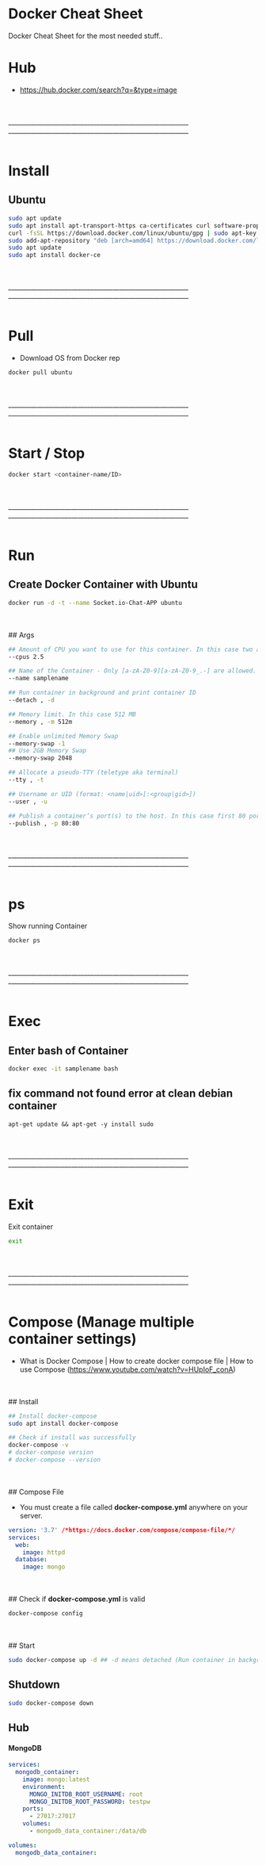 # Docker Cheat Sheet
Docker Cheat Sheet for the most needed stuff..

# Hub
- https://hub.docker.com/search?q=&type=image



<br><br>_________________________________________________________
_________________________________________________________<br><br>

# Install

## Ubuntu
```bash
sudo apt update
sudo apt install apt-transport-https ca-certificates curl software-properties-common
curl -fsSL https://download.docker.com/linux/ubuntu/gpg | sudo apt-key add -
sudo add-apt-repository "deb [arch=amd64] https://download.docker.com/linux/ubuntu focal stable"
sudo apt update
sudo apt install docker-ce
```

<br><br>_________________________________________________________
_________________________________________________________<br><br>


# Pull
- Download OS from Docker rep
```bash
docker pull ubuntu
```

<br><br>_________________________________________________________
_________________________________________________________<br><br>

# Start / Stop
```bash
docker start <container-name/ID>
```

<br><br>_________________________________________________________
_________________________________________________________<br><br>

# Run

## Create Docker Container with Ubuntu
```bash
docker run -d -t --name Socket.io-Chat-APP ubuntu
```

<br><br> ## Args
```bash
## Amount of CPU you want to use for this container. In this case two and a half CPU
--cpus 2.5

## Name of the Container - Only [a-zA-Z0-9][a-zA-Z0-9_.-] are allowed.
--name samplename

## Run container in background and print container ID
--detach , -d

## Memory limit. In this case 512 MB
--memory , -m 512m

## Enable unlimited Memory Swap
--memory-swap -1
## Use 2GB Memory Swap
--memory-swap 2048

## Allocate a pseudo-TTY (teletype aka terminal)
--tty , -t

## Username or UID (format: <name|uid>[:<group|gid>])
--user , -u

## Publish a container’s port(s) to the host. In this case first 80 port is from host and second 80 port is from docker container
--publish , -p 80:80
```

<br><br>_________________________________________________________
_________________________________________________________<br><br>


# ps
Show running Container
```bash
docker ps
```

<br><br>_________________________________________________________
_________________________________________________________<br><br>


# Exec

## Enter bash of Container
```bash
docker exec -it samplename bash
```

## fix command not found error at clean debian container
```
apt-get update && apt-get -y install sudo
```

<br><br>_________________________________________________________
_________________________________________________________<br><br>



# Exit
Exit container
```bash
exit
```


<br><br>_________________________________________________________
_________________________________________________________<br><br>


# Compose (Manage multiple container settings)
- What is Docker Compose | How to create docker compose file | How to use Compose (https://www.youtube.com/watch?v=HUpIoF_conA)



<br><br> ## Install
```bash
## Install docker-compose
sudo apt install docker-compose

## Check if install was successfully
docker-compose -v
# docker-compose version
# docker-compose --version
```



<br><br> ## Compose File
- You must create a file called **docker-compose.yml** anywhere on your server.

```yml
version: '3.7' /*https://docs.docker.com/compose/compose-file/*/
services:
  web:
    image: httpd
  database:
    image: mongo
```

<br><br> ## Check if **docker-compose.yml** is valid
```bash
docker-compose config
```


<br><br> ## Start
```bash
sudo docker-compose up -d ## -d means detached (Run container in background and print container ID)
```

## Shutdown
```bash
sudo docker-compose down
```


## Hub

#### MongoDB
```yml
services:
  mongodb_container:
    image: mongo:latest
    environment:
      MONGO_INITDB_ROOT_USERNAME: root
      MONGO_INITDB_ROOT_PASSWORD: testpw
    ports:
      - 27017:27017
    volumes:
      - mongodb_data_container:/data/db

volumes:
  mongodb_data_container:
```

